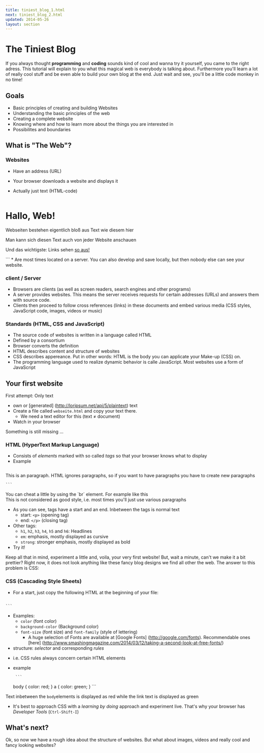```yaml
---
title: tiniest_blog_1.html
next: tiniest_blog_2.html
updated: 2014-05-26
layout: section
---
```

# The Tiniest Blog

If you always thought __programming__ and __coding__ sounds kind of cool and wanna try it yourself, you came to the right adress.
This tutorial will explain to you what this magical web is everybody is talking about. Furthermore you'll learn a lot of really cool stuff and be even able to build your own blog at the end. Just wait and see, you'll be a little code monkey in no time!

## Goals
* Basic principles of creating and building Websites
* Understanding the basic principles of the web
* Creating a complete website
* Knowing where and how to learn more about the things you are interested in
* Possibilites and boundaries 

## What is "The Web"?

### Websites

* Have an address (URL)
* Your browser downloads a website and displays it
* Actually just text (HTML-code)

    ```
<!doctype html>
<html>
  <head>
    <title>Hallo, Web!</title>
    <meta charset="utf-8" />
  </head>
  
  <body>
    <h1>Hallo, Web!</h1>
    <p>Webseiten bestehen eigentlich bloß aus Text wie diesem hier</p>
    <p>Man kann sich diesen Text auch von jeder Website anschauen</p>
    <p>Und das wichtigste: Links sehen <a href="../introduction.html"> so aus!</a></p>
  </body>
</html>
    ```
* Are most times located on a server. You can also develop and save locally, but then nobody else can see your website.

### client / Server

* Browsers are clients (as well as screen readers, search engines and other programs)
* A server provides websites. This means the server receives requests for certain addresses (URLs) and answers them with source code.
* Clients then proceed to follow cross references (links) in these documents and embed various media (CSS styles, JavaScript code, images, videos or music)

### Standards (HTML, CSS and JavaScript)

* The source code of websites is written in a language called HTML
* Defined by a consortium
* Browser converts the definition
* HTML describes content and structure of websites
* CSS describes appereance. Put in other words: HTML is the body you can applicate your Make-up (CSS) on.
* The programming language used to realize dynamic behavior is calle JavaScript. Most websites use a form of JavaScript


## Your first website

First attempt: Only text

* own or [generated] (http://loripsum.net/api/5/plaintext) text
* Create a file called `webseite.html` and copy your text there.
  - We need a text editor for this (text ≠ document)
* Watch in your browser 

Something is still missing ...

### HTML (HyperText Markup Language)

* Consists of *elements* marked with so called *tags* so that your browser knows what to display
* Example
    ```
<p>
This is an paragraph.
HTML ignores paragraphs, so if you want to have paragraphs you have to create new paragraphs
</p>

    ```
<p>
You can cheat a little by using the `br` element. For example like this
<br />
This is not considered as good style, i.e. most times you'll just use various paragraphs
</p>

* As you can see, tags have a start and an end. Inbetween the tags is normal text
  - start: `<p>` (opening tag)
  - end: `</p>` (closing tag)
* Other tags:
  - `h1`, `h2`, `h3`, `h4`, `h5` and `h6`: Headlines
  - `em`: emphasis, mostly displayed as cursive
  - `strong`: stronger emphasis, mostly displayed as bold
* Try it!

Keep all that in mind, experiment a little and, voila, your very first website! But, wait a minute, can't we make it a bit prettier? Right now, it does not look anything like these fancy blog designs we find all other the web. The answer to this problem is CSS:

### CSS (Cascading Style Sheets)

* For a start, just copy the following HTML at the beginning of your file:
    ```
<style>
body {
    margin: 0 auto; /* centers the text */
    max-width: 800px; /* defines the maximum width of your text */
}
</style>
    ```

* Examples:
  - `color` (font color)
  - `background-color` (Background color)
  - `font-size` (font size) and `font-family` (style of lettering)
    + A huge selection of Fonts are available at [Google Fonts] (http://google.com/fonts). Recommendable ones [here] (http://www.smashingmagazine.com/2014/03/12/taking-a-second-look-at-free-fonts/)
* structure: *selector* and corresponding *rules*
 - i.e. CSS rules always concern certain HTML elements
 - example

        ```
    body {
        color: red;
}
    a {
      color: green;
}
        ```

Text inbetween the `body`elements is displayed as red while the link text is displayed as green
* It's best to approach CSS with a *learning by doing* approach and experiment live. That's why your browser has _Developer Tools_  (`Ctrl-Shift-I`)

## What's next?

Ok, so now we have a rough idea about the structure of websites. But what about images, videos and really cool and fancy looking websites?




